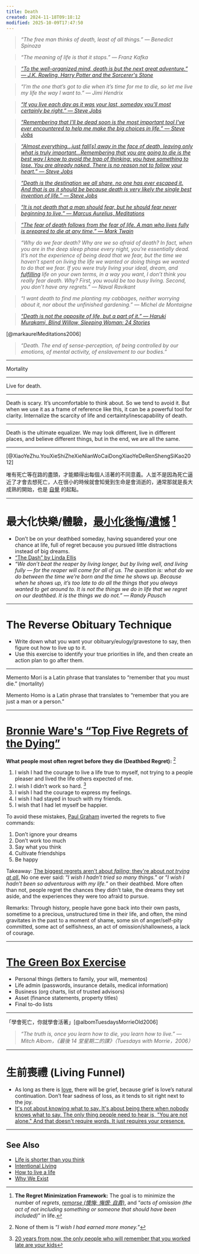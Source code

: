 ```yaml
---
title: Death
created: 2024-11-18T09:18:12
modified: 2025-10-09T17:47:50
---
```


> _“The free man thinks of death, least of all things.” — Benedict Spinoza_

> _“The meaning of life is that it stops.” — Franz Kafka_

> _[“To the well-organized mind, death is but the next great adventure.” — J.K. Rowling, Harry Potter and the Sorcerer's Stone](https://www.goodreads.com/quotes/4864-to-the-well-organized-mind-death-is-but-the-next-great)_

> _“I’m the one that’s got to die when it’s time for me to die, so let me live my life the way I want to.” — Jimi Hendrix_

> _[“If you live each day as it was your last, someday you'll most certainly be right.” — Steve Jobs](https://youtu.be/UF8uR6Z6KLc?t=552)_

> _[“Remembering that I'll be dead soon is the most important tool I've ever encountered to help me make the big choices in life.” — Steve Jobs](https://youtu.be/UF8uR6Z6KLc?t=580)_

> _[“Almost everything…just fall[s] away in the face of death, leaving only what is truly important…Remembering that you are going to die is the best way I know to avoid the trap of thinking: you have something to lose. You are already naked. There is no reason not to follow your heart.” — Steve Jobs](https://youtu.be/UF8uR6Z6KLc?t=587)_

> _[“Death is the destination we all share, no one has ever escaped it. And that is as it should be because death is very likely the single best invention of life.” ― Steve Jobs](https://youtu.be/UF8uR6Z6KLc?t=723)_

> _[“It is not death that a man should fear, but he should fear never beginning to live.” — Marcus Aurelius, Meditations](https://www.goodreads.com/quotes/44693-it-is-not-death-that-a-man-should-fear-but)_

> _[“The fear of death follows from the fear of life. A man who lives fully is prepared to die at any time.” — Mark Twain](https://www.goodreads.com/quotes/5785-the-fear-of-death-follows-from-the-fear-of-life)_

> _“Why do we fear death? Why are we so afraid of death? In fact, when you are in the deep sleep phase every night, you’re essentially dead. It’s not the experience of being dead that we fear, but the time we haven’t spent on living the life we wanted or doing things we wanted to do that we fear. If you were truly living your ideal, dream, and [fulfilling](why-we-exist.md) life on your own terms, in a way you want, I don’t think you really fear death. Why? First, you would be too busy living. Second, you don’t have any regrets.” — Naval Ravikant_

> _“I want death to find me planting my cabbages, neither worrying about it, nor about the unfinished gardening.” — Michel de Montaigne_

> _[“Death is not the opposite of life, but a part of it.” — Haruki Murakami, Blind Willow, Sleeping Woman: 24 Stories](https://www.goodreads.com/quotes/83202-death-is-not-the-opposite-of-life-but-a-part)_

[@markaurelMeditations2006]

> _“Death. The end of sense-perception, of being controlled by our emotions, of mental activity, of enslavement to our bodies.”_

---

Mortality

---

Live for death.

---

Death is scary. It’s uncomfortable to think about. So we tend to avoid it. But when we use it as a frame of reference like this, it can be a powerful tool for clarity. Internalize the scarcity of life and certainty/inescapability of death.

---

Death is the ultimate equalizer. We may look different, live in different places, and believe different things, but in the end, we are all the same.

---

[@XiaoYeZhu.YouXieShiZheXieNianWoCaiDongXiaoYeDeRenShengSiKao2012]

唯有死亡等在路的盡頭，才能顯得出每個人活著的不同意義。人並不是因為死亡逼近了才會去想死亡，人在很小的時候就會知覺到生命是會消逝的，通常那就是長大成熟的開始，也是 [自覺](mastering-yourself-is-superpower.md) 的起點。

---

# 最大化快樂/體驗，[最小化後悔/遺憾](https://www.youtube.com/watch?v=jwG_qR6XmDQ) [^1]

* Don’t be on your deathbed someday, having squandered your one chance at life, full of regret because you pursued little distractions instead of big dreams.
* [“The Dash” by Linda Ellis](https://100.best-poems.net/dash.html)
* _“We don’t beat the reaper by living longer, but by living well, and living fully — for the reaper will come for all of us. The question is: what do we do between the time we’re born and the time he shows up. Because when he shows up, it’s too late to do all the things that you always wanted to get around to. It is not the things we do in life that we regret on our deathbed. It is the things we do not.” — Randy Pausch_

---

# The Reverse Obituary Technique

* Write down what you want your obituary/eulogy/gravestone to say, then figure out how to live up to it.
* Use this exercise to identify your true priorities in life, and then create an action plan to go after them.

---

Memento Mori is a Latin phrase that translates to “remember that you must die.” (mortality)

Memento Homo is a Latin phrase that translates to “remember that you are just a man or a person.”

---

# [Bronnie Ware's “Top Five Regrets of the Dying”](https://bronnieware.com/regrets-of-the-dying/)

**What people most often regret before they die (Deathbed Regret):** [^2]

1. I wish I had the courage to live a life true to myself, not trying to a people pleaser and lived the life others expected of me.
2. I wish I didn’t work so hard. [^3]
3. I wish I had the courage to express my feelings.
4. I wish I had stayed in touch with my friends.
5. I wish that I had let myself be happier.

To avoid these mistakes, [Paul Graham](https://paulgraham.com/todo.html) inverted the regrets to five commands:

1. Don’t ignore your dreams
2. Don’t work too much
3. Say what you think
4. Cultivate friendships
5. Be happy

Takeaway: [The biggest regrets aren't about _failing_; they're about _not trying at all_.](https://youtu.be/RcYv5x6gZTA) No one ever said: “_I wish I hadn’t tried so many things._” or “_I wish I hadn’t been so adventurous with my life._” on their deathbed. More often than not, people regret the chances they didn’t take, the dreams they set aside, and the experiences they were too afraid to pursue.

Remarks: Through history, people have gone back into their own pasts, sometime to a precious, unstructured time in their life, and often, the mind gravitates in the past to a moment of shame, some sin of anger/self-pity committed, some act of selfishness, an act of omission/shallowness, a lack of courage.

---

# [The Green Box Exercise](https://twitter.com/girdley/status/1705556382152642957)

* Personal things (letters to family, your will, mementos)
* Life admin (passwords, insurance details, medical information)
* Business (org charts, list of trusted advisors)
* Asset (finance statements, property titles)
* Final to-do lists

---

「學會死亡，你就學會活著」[@albomTuesdaysMorrieOld2006]

> _“The truth is, once you learn how to die, you learn how to live.” ― Mitch Albom，《最後 14 堂星期二的課》（Tuesdays with Morrie，2006）_

---

# 生前喪禮 (Living Funnel)

* As long as there is [love](love.md), there will be grief, because grief is love’s natural continuation. Don’t fear sadness of loss, as it tends to sit right next to the joy.
* [It's not about knowing what to say. It's about being there when nobody knows what to say. The only thing people need to hear is, "You are not alone." And that doesn't require words. It just requires your presence.](https://jamesclear.com/3-2-1/february-6-2025)

---

## See Also

* [Life is shorter than you think](Life%20is%20shorter%20than%20you%20think.md)
* [Intentional Living](intentional-living.md)
* [How to live a life](how-to-live-a-life.md)
* [Why We Exist](why-we-exist.md)

[^1]: **The Regret Minimization Framework:** The goal is to minimize the number of _regrets_, _[remorse (懊悔; 悔恨; 自責)](https://dictionary.cambridge.org/zhs/%E8%AF%8D%E5%85%B8/%E8%8B%B1%E8%AF%AD-%E6%B1%89%E8%AF%AD-%E7%B9%81%E4%BD%93/remorse)_, and “_acts of omission (the act of not including something or someone that should have been included)_” in life.
[^2]: None of them is “_I wish I had earned more money._”
[^3]: [20 years from now, the only people who will remember that you worked late are your kids](https://www.reddit.com/r/antiwork/comments/12uz90c/psa_20_years_from_now_the_only_people_who_will/)
